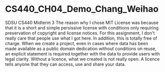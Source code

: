 # CS440_CH04_Demo_Chang_Weihao
SDSU CS440 Midterm 3
The reason why I chose MIT License was because that it is a short and simple persissive license with conditions only requiring preservation of copyright and license notices.
For this assignment, I don't really care that people use what I got here.  In addition, this is totally free of charge.
When we create a project, even in cases where data has been made available as a public domain dedication without conditions on reuse, an explicit statement is required together with the data to provide users with legal clarity.
Without a licence, what we created is not really open.
A licence tells anyone that they can access, use and share your data.
